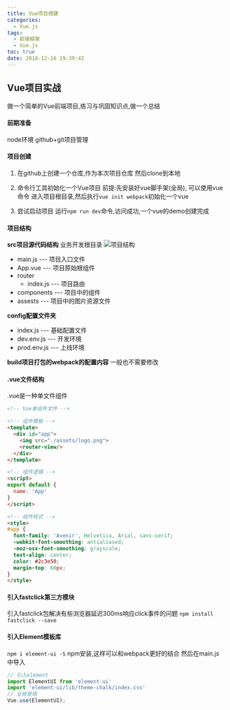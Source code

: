 ```yaml
---
title: Vue项目搭建
categories:
  - Vue.js
tags:
  - 前端框架
  - Vue.js
toc: true
date: 2018-12-16 19:39:42
---
```

## Vue项目实战
做一个简单的Vue前端项目,练习与巩固知识点,做一个总结

#### 前期准备
node环境
github+git项目管理
#### 项目创建
1. 在github上创建一个仓库,作为本次项目仓库
然后clone到本地

2. 命令行工具初始化一个Vue项目
前提:先安装好vue脚手架(全局), 可以使用vue命令
进入项目根目录,然后执行`vue init webpack`初始化一个vue

3. 尝试启动项目
运行`npm run dev`命令,访问成功,一个vue的demo创建完成

#### 项目结构
**src项目源代码结构**
业务开发根目录
![项目结构](项目结构.png)
+ main.js --- 项目入口文件
+ App.vue --- 项目原始根组件
+ router
  + index.js --- 项目路由
+ components --- 项目中的组件
+ assests --- 项目中的图片资源文件

**config配置文件夹**
  + index.js --- 基础配置文件
  + dev.env.js --- 开发环境
  + prod.env.js --- 上线环境

**build项目打包的webpack的配置内容**
一般也不需要修改

#### .vue文件结构
.vue是一种单文件组件
```html
<!-- Vue单组件文件 -->

<!-- 组件模板 -->
<template>
  <div id="app">
    <img src="./assets/logo.png">
    <router-view/>
  </div>
</template>

<!-- 组件逻辑 -->
<script>
export default {
  name: 'App'
}
</script>

<!-- 组件样式 -->
<style>
#app {
  font-family: 'Avenir', Helvetica, Arial, sans-serif;
  -webkit-font-smoothing: antialiased;
  -moz-osx-font-smoothing: grayscale;
  text-align: center;
  color: #2c3e50;
  margin-top: 60px;
}
</style>
```

#### 引入fastclick第三方模块
引入fastclick包解决有些浏览器延迟300ms响应click事件的问题
`npm install fastclick --save`

#### 引入Element模板库
`npm i element-ui -S` npm安装,这样可以和webpack更好的结合
然后在main.js中导入
```js
// 引入element
import ElementUI from 'element-ui'
import 'element-ui/lib/theme-chalk/index.css'
// 全局使用
Vue.use(ElementUI);
```